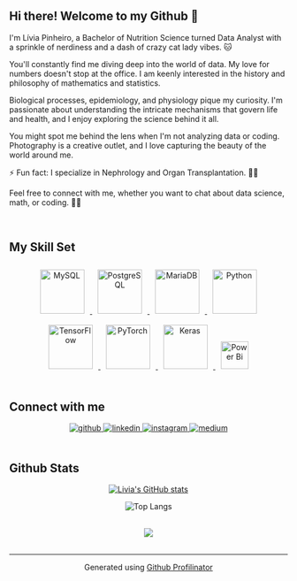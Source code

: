 ## Hi there! Welcome to my Github 👋

I'm Lívia Pinheiro, a Bachelor of Nutrition Science turned Data Analyst with a sprinkle of nerdiness and a dash of crazy cat lady vibes. 🐱

You'll constantly find me diving deep into the world of data. My love for numbers doesn't stop at the office. I am keenly interested in the history and philosophy of mathematics and statistics.

Biological processes, epidemiology, and physiology pique my curiosity. I'm passionate about understanding the intricate mechanisms that govern life and health, and I enjoy exploring the science behind it all.

You might spot me behind the lens when I'm not analyzing data or coding. Photography is a creative outlet, and I love capturing the beauty of the world around me.

⚡ Fun fact: I specialize in Nephrology and Organ Transplantation. 👩‍⚕️  

Feel free to connect with me, whether you want to chat about data science, math, or coding.  🚀✨

<br/>  

 
## My Skill Set

<div align="center">
  <a href="https://www.mysql.com/" target="_blank">
    <img style="margin: 10px" src="https://profilinator.rishav.dev/skills-assets/mysql-original-wordmark.svg" alt="MySQL" height="80" />
  </a> 
  <a href="https://www.postgresql.org/" target="_blank">
    <img style="margin: 10px" src="https://profilinator.rishav.dev/skills-assets/postgresql-original-wordmark.svg" alt="PostgreSQL" height="80" />
  </a>
  <a href="https://mariadb.org/" target="_blank">
    <img style="margin: 10px" src="https://profilinator.rishav.dev/skills-assets/mariadb.png" alt="MariaDB" height="80" />
  </a>
  <a href="https://www.python.org/" target="_blank">
    <img style="margin: 10px" src="https://profilinator.rishav.dev/skills-assets/python-original.svg" alt="Python" height="80" />
  </a>
  <a href="https://www.tensorflow.org/" target="_blank">
    <img style="margin: 10px" src="https://profilinator.rishav.dev/skills-assets/tensorflow-icon.svg" alt="TensorFlow" height="80" />
  </a>
  <a href="https://pytorch.org/" target="_blank">
    <img style="margin: 10px" src="https://profilinator.rishav.dev/skills-assets/pytorch-icon.svg" alt="PyTorch" height="80" />
  </a>
  <a href="https://keras.io/" target="_blank">
    <img style="margin: 10px" src="https://profilinator.rishav.dev/skills-assets/keras.png" alt="Keras" height="80" />
  </a>
 <a href="https://www.microsoft.com/en-us/power-platform/products/power-bi/">
  <img style="margin: 10px" src="https://profilinator.rishav.dev/skills-assets/powerbi.png" alt="Power Bi" height="50">
 </a>
</div>

 

<br/>  


## Connect with me  
<div align="center">
<a href="https://github.com/liviatorresm" target="_blank">
<img src=https://img.shields.io/badge/github-%2324292e.svg?&style=for-the-badge&logo=github&logoColor=white alt=github style="margin-bottom: 5px;" />
</a>
<a href="https://linkedin.com/in/livia-torres-pinheiro/" target="_blank">
<img src=https://img.shields.io/badge/linkedin-%231E77B5.svg?&style=for-the-badge&logo=linkedin&logoColor=white alt=linkedin style="margin-bottom: 5px;" />
</a>
<a href="https://instagram.com/livia.torresm" target="_blank">
<img src=https://img.shields.io/badge/instagram-%23000000.svg?&style=for-the-badge&logo=instagram&logoColor=white alt=instagram style="margin-bottom: 5px;" />
</a>
<a href="https://medium.com/@livia.torresm" target="_blank">
<img src=https://img.shields.io/badge/medium-%23292929.svg?&style=for-the-badge&logo=medium&logoColor=white alt=medium style="margin-bottom: 5px;" />
</a>  
</div>  
  

<br/>  


## Github Stats  

<div align="center"> 
 
 [![Livia's GitHub stats](https://github-readme-stats.vercel.app/api?username=liviatorresm)](https://github.com/liviatorresm/github-readme-stats)
 
</div>

<div align="center">
 
 ![Top Langs](https://github-readme-stats.vercel.app/api/top-langs/?username=liviatorresm&layout=compact)

</div>  

<br/>  

<div align="center">
<img src="https://komarev.com/ghpvc/?username=liviatorresm&&style=flat-square" align="center" />
</div>  
  
<br />

----
<div align="center">Generated using <a href="https://profilinator.rishav.dev/" target="_blank">Github Profilinator</a></div>
